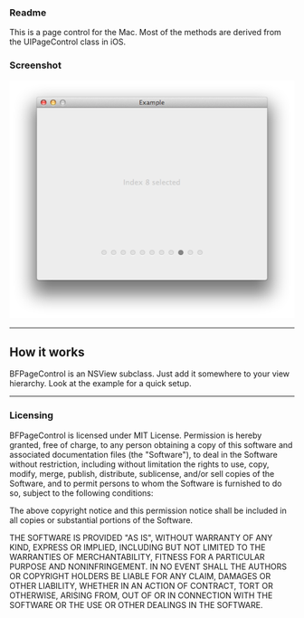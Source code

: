 ### Readme

This is a page control for the Mac. Most of the methods are derived from the UIPageControl class in iOS.

### Screenshot

![BFPageControl](https://github.com/bfolder/BFPageControl/raw/master/screenshot.png)

---
## How it works

BFPageControl is an NSView subclass. Just add it somewhere to your view hierarchy. Look at the example for a quick setup. 

---
### Licensing

BFPageControl is licensed under MIT License. 
Permission is hereby granted, free of charge, to any person obtaining a copy
of this software and associated documentation files (the "Software"), to deal
in the Software without restriction, including without limitation the rights
to use, copy, modify, merge, publish, distribute, sublicense, and/or sell
copies of the Software, and to permit persons to whom the Software is
furnished to do so, subject to the following conditions:

The above copyright notice and this permission notice shall be included in
all copies or substantial portions of the Software.

THE SOFTWARE IS PROVIDED "AS IS", WITHOUT WARRANTY OF ANY KIND, EXPRESS OR
IMPLIED, INCLUDING BUT NOT LIMITED TO THE WARRANTIES OF MERCHANTABILITY,
FITNESS FOR A PARTICULAR PURPOSE AND NONINFRINGEMENT. IN NO EVENT SHALL THE
AUTHORS OR COPYRIGHT HOLDERS BE LIABLE FOR ANY CLAIM, DAMAGES OR OTHER
LIABILITY, WHETHER IN AN ACTION OF CONTRACT, TORT OR OTHERWISE, ARISING FROM,
OUT OF OR IN CONNECTION WITH THE SOFTWARE OR THE USE OR OTHER DEALINGS IN
THE SOFTWARE.